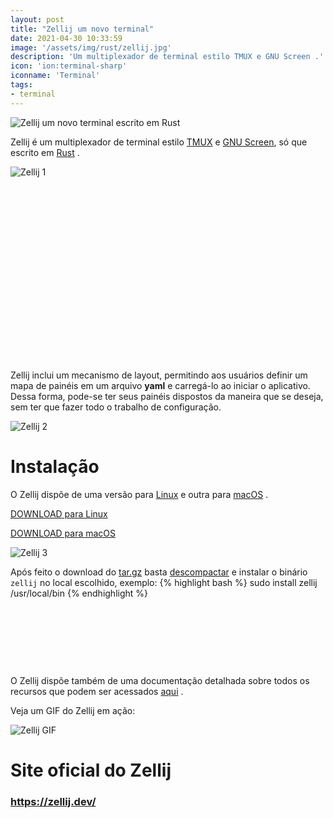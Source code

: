 ```yaml
---
layout: post
title: "Zellij um novo terminal"
date: 2021-04-30 10:33:59
image: '/assets/img/rust/zellij.jpg'
description: 'Um multiplexador de terminal estilo TMUX e GNU Screen .'
icon: 'ion:terminal-sharp'
iconname: 'Terminal'
tags:
- terminal
---
```


![Zellij um novo terminal escrito em Rust](/assets/img/rust/zellij.jpg)

Zellij é um multiplexador de terminal estilo [TMUX](https://terminalroot.com.br/2018/01/como-instalar-e-utlizar-o-tmux.html) e [GNU Screen](https://terminalroot.com.br/2019/10/multiplexando-seu-terminal-com-gnu-screen.html), só que escrito em [Rust](https://terminalroot.com.br/tags#rust) .

![Zellij 1](/assets/img/rust/zellij-1.png)

<!-- QUADRADO -->
<script async src="//pagead2.googlesyndication.com/pagead/js/adsbygoogle.js"></script>
<ins class="adsbygoogle"
style="display:inline-block;width:336px;height:280px"
data-ad-client="ca-pub-2838251107855362"
data-ad-slot="5351066970"></ins>
<script>
(adsbygoogle = window.adsbygoogle || []).push({});
</script>


Zellij inclui um mecanismo de layout, permitindo aos usuários definir um mapa de painéis em um arquivo **yaml** e carregá-lo ao iniciar o aplicativo. Dessa forma, pode-se ter seus painéis dispostos da maneira que se deseja, sem ter que fazer todo o trabalho de configuração.

![Zellij 2](/assets/img/rust/zellij-2.png)

# Instalação
O Zellij dispõe de uma versão para [Linux](https://terminalroot.com.br/tags#linux) e outra para [macOS](https://terminalroot.com.br/tags#macos) . 

<a href="https://github.com/zellij-org/zellij/releases/latest/download/zellij-x86_64-unknown-linux-musl.tar.gz" class="btn btn-success btn-lg" target="_blank" rel="noopener noreferrer">DOWNLOAD para Linux</a>

<a href="https://github.com/zellij-org/zellij/releases/latest/download/zellij-x86_64-apple-darwin.tar.gz" class="btn btn-info btn-lg" target="_blank" rel="noopener noreferrer">DOWNLOAD para macOS</a>

![Zellij 3](/assets/img/rust/zellij-3.png)

Após feito o download do [tar.gz](https://terminalroot.com.br/2019/10/como-extrair-varios-formatos-compactados-com-um-comando.html) basta [descompactar](https://terminalroot.com.br/2019/10/como-extrair-varios-formatos-compactados-com-um-comando.html) e instalar o binário `zellij` no local escolhido, exemplo:
{% highlight bash %}
sudo install zellij /usr/local/bin
{% endhighlight %}

<!-- MINI ANÚNCIO -->
<script async src="//pagead2.googlesyndication.com/pagead/js/adsbygoogle.js"></script>
<!-- Games Root -->
<ins class="adsbygoogle"
style="display:inline-block;width:730px;height:95px"
data-ad-client="ca-pub-2838251107855362"
data-ad-slot="5351066970"></ins>
<script>
(adsbygoogle = window.adsbygoogle || []).push({});
</script>


O Zellij dispõe também de uma documentação detalhada sobre todos os recursos que podem ser acessados [aqui](https://zellij.dev/documentation/introduction.html) .

Veja um GIF do Zellij em ação:

![Zellij GIF](/assets/img/rust/zellij.gif)

# Site oficial do Zellij
### <https://zellij.dev/>


